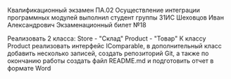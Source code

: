 Квалификационный экзамен ПА.02 Осуществление интеграции программных модулей выполнил студент группы 31ИС Шеховцов Иван Александрович
Экзаменационный билет №18

Реализовать 2 класса:
  Store - "Склад"
  Product - "Товар"
К классу Product реализовать интерфейс IComparable, в дополнительный класс добавить несколько записей, cоздать репозиторий Git, а также по окончанию работы создать файл README.md и подготовить отчет в формате Word
